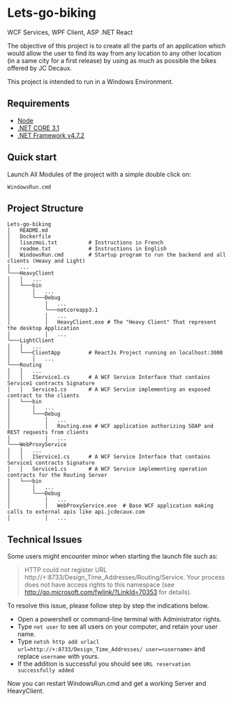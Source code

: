 # Lets-go-biking
WCF Services, WPF Client, ASP .NET React

The objective of this project is to create all the parts of an application which would allow the user to find its way from any location to any other location (in a same city for a first release) by using as much as possible the bikes offered by JC Decaux.

This project is intended to run in a Windows Environment.

Requirements
-----------
<ul>
    <li> <a href="https://nodejs.org/en/">Node</a></li>
    <li> <a href="https://dotnet.microsoft.com/download/dotnet/3.1">.NET CORE 3.1</a></li>
    <li> <a href="https://dotnet.microsoft.com/download/dotnet-framework/net472">.NET Framework v4.7.2</a></li>
</ul>

Quick start
-----------
Launch All Modules of the project with a simple double click on:
        
    WindowsRun.cmd


Project Structure
-----------
```
Lets-go-biking
│   README.md
│   Dockerfile 
│   lisezmoi.txt          # Instructions in French
│   readme.txt            # Instructions in English
│   WindowsRun.cmd        # Startup program to run the backend and all clients (Heavy and Light)
│   ... 
└───HeavyClient
│   │   ...
│   └───bin
│       │   ...
│       └───Debug
│           │   ...
│           └───netcoreapp3.1
│           │   ...
│           │   HeavyClient.exe # The "Heavy Client" That represent the desktop Application
│           │   ...
└───LightClient
│   │   ...
│   └───ClientApp         # ReactJs Project running on localhost:3000
│       │   ...            
└───Routing
│   │   ...
│   │   IService1.cs      # A WCF Service Interface that contains Service1 contracts Signature
│   │   Service1.cs       # A WCF Service implementing an exposed contract to the clients
│   └───bin
│       │   ...
│       └───Debug
│           │   ...
│           │   Routing.exe # WCF application authorizing SOAP and REST requests from clients
│           │   ...
└───WebProxyService
│   │   ...
│   │   IService1.cs      # A WCF Service Interface that contains Service1 contracts Signature
│   │   Service1.cs       # A WCF Service implementing operation contracts for the Routing Server
│   └───bin
│       │   ...
│       └───Debug
│           │   ...
│           │   WebProxyService.exe  # Base WCF application making calls to external apis like api.jcdecaux.com
│           │   ...
```

Technical Issues
-----------
Some users might encounter minor when starting the launch file such as:
    
> HTTP could not register URL http://+:8733/Design_Time_Addresses/Routing/Service. Your process does not have access rights to this namespace (see http://go.microsoft.com/fwlink/?LinkId=70353 for details).

To resolve this issue, please follow step by step the indications below.

* Open a powershell or command-line terminal with Administrator rights.
* Type ``net user`` to see all users on your computer, and retain your user name.
* Type ``netsh http add urlacl url=http://+:8733/Design_Time_Addresses/ user=<username>`` and replace ``username`` with yours.
* If the addition is successful you should see ``URL reservation successfully added``

Now you can restart WindowsRun.cmd and get a working Server and HeavyClient.
